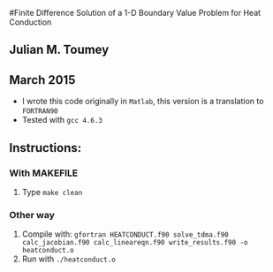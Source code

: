 #Finite Difference Solution of a 1-D Boundary Value Problem for Heat Conduction
## Julian M. Toumey
## March 2015
* I wrote this code originally in `Matlab`, this version is a translation to `FORTRAN90`
* Tested with `gcc 4.6.3`

## Instructions:
### With MAKEFILE
1. Type `make clean`
### Other way
1. Compile with: `gfortran HEATCONDUCT.f90 solve_tdma.f90 calc_jacobian.f90 calc_lineareqn.f90 write_results.f90 -o heatconduct.o`
2. Run with `./heatconduct.o`
